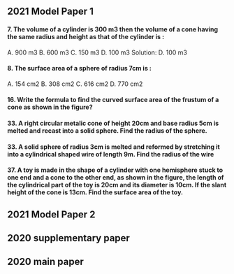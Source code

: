 ## 2021 Model Paper 1
#### 7. The volume of a cylinder is 300 m3 then the volume of a cone having the same radius and height as that of the cylinder is :
A. 900 m3
B. 600 m3
C. 150 m3
D. 100 m3
Solution: D. 100 m3

#### 8. The surface area of a sphere of radius 7cm is :
A. 154 cm2
B. 308 cm2
C. 616 cm2
D. 770 cm2
#### 16. Write the formula to find the curved surface area of the frustum of a cone as shown in the figure?
#### 33. A right circular metalic cone of height 20cm and base radius 5cm is melted and recast into a solid sphere. Find the radius of the sphere.
#### 33. A solid sphere of radius 3cm is melted and reformed by stretching it into a cylindrical shaped wire of length 9m. Find the radius of the wire
#### 37. A toy is made in the shape of a cylinder with one hemisphere stuck to one end and a cone to the other end, as shown in the figure, the length of the cylindrical part of the toy is 20cm and its diameter is 10cm. If the slant height of the cone is 13cm. Find the surface area of the toy.

## 2021 Model Paper 2
## 2020 supplementary paper
## 2020 main paper
